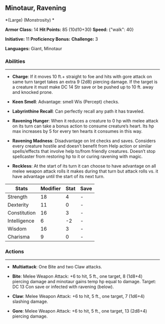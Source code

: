 ## Minotaur, Ravening
*(Large) (Monstrosity) *

**Armor Class:** 14
**Hit Points:** 85 (10d10+30)
**Speed:** {"walk": 40}

**Initiative:** 11
**Proficiency Bonus:**
**Challenge:** 3

**Languages:** Giant, Minotaur

### Abilities
 --- 
- **Charge**: If it moves 10 ft.+ straight to foe and hits with gore attack on same turn target takes an extra 9 (2d8) piercing damage. If the target is a creature it must make DC 14 Str save or be pushed up to 10 ft. away and knocked prone.

- **Keen Smell**: Advantage: smell Wis (Percept) checks.

- **Labyrinthine Recall**: Can perfectly recall any path it has traveled.

- **Ravening Hunger**: When it reduces a creature to 0 hp with melee attack on its turn can take a bonus action to consume creature’s heart. Its hp max increases by 5 for every ten hearts it consumes in this way.

- **Ravening Madness**: Disadvantage on Int checks and saves. Considers every creature hostile and doesn’t benefit from Help action or similar spells/effects that involve help to/from friendly creatures. Doesn’t stop spellcaster from restoring hp to it or curing ravening with magic.

- **Reckless**: At the start of its turn it can choose to have advantage on all melee weapon attack rolls it makes during that turn but attack rolls vs. it have advantage until the start of its next turn.



| Stats | Modifier | Stat | Save
| ---- | ---- | ---- | ---- |
| Strength | 18 | 4 | - |
| Dexterity | 11 | 0 | - |
| Constitution | 16 | 3 | - |
| Intelligence | 6 | -2 | - |
| Wisdom | 16 | 3 | - |
| Charisma | 9 | 0 | - |

### Actions
 --- 
- **Multiattack**: One Bite and two Claw attacks.

- **Bite**: Melee Weapon Attack: +6 to hit, 5 ft., one target, 8 (1d8+4) piercing damage and minotaur gains temp hp equal to damage. Target: DC 13 Con save or infected with ravening (below).

- **Claw**: Melee Weapon Attack: +6 to hit, 5 ft., one target, 7 (1d6+4) slashing damage.

- **Gore**: Melee Weapon Attack: +6 to hit, 5 ft., one target, 13 (2d8+4) piercing damage.

